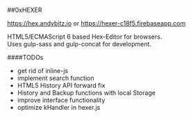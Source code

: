 ##0xHEXER


<a href="https://hex.andybitz.io" target="_blank">https://hex.andybitz.io</a>
or
<a href="https://hexer-c18f5.firebaseapp.com/load">https://hexer-c18f5.firebaseapp.com</a>

HTML5/ECMAScript 6 based Hex-Editor for browsers.<br>
Uses gulp-sass and gulp-concat for development.


####TODOs
* get rid of inline-js
* implement search function
* HTML5 History API forward fix
* History and Backup functions with local Storage
* improve interface functionality
* optimize kHandler in hexer.js